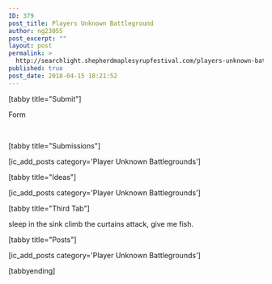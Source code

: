 ```yaml
---
ID: 379
post_title: Players Unknown Battleground
author: ng23055
post_excerpt: ""
layout: post
permalink: >
  http://searchlight.shepherdmaplesyrupfestival.com/players-unknown-battleground
published: true
post_date: 2018-04-15 18:21:52
---
```

[tabby title="Submit"]

Form

&nbsp;

[tabby title="Submissions"]

[ic_add_posts category='Player Unknown Battlegrounds']

[tabby title="Ideas"]

[ic_add_posts category='Player Unknown Battlegrounds']

[tabby title="Third Tab"]

sleep in the sink climb the curtains attack, give me fish.

[tabby title="Posts"]

[ic_add_posts category='Player Unknown Battlegrounds']

[tabbyending]